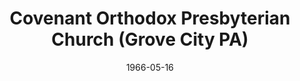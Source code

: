 ---
date: &id001 1966-05-16
end_date: null
location:
  address: 140 E. Poplar Street
  city: Grove City
  state: PA
minister:
- end: 1979-01-01
  name: Henry Tavares
  start: 1965-01-01
  type: Pastor
- end: 1987-01-01
  name: Ivan Davis
  start: 1980-01-01
  type: Pastor
- end: 1996-01-01
  name: Daniel Osborne
  start: 1988-01-01
  type: Pastor
- end: 2013-01-01
  name: Gerald Dodds
  start: 1997-01-01
  type: Pastor
- end: null
  name: Jeremy Jones
  start: 2013-01-01
  type: Pastor
- end: 2013-12-31
  name: Jeremy Jones
  start: 2013-01-01
  type: Associate Pastor
ministers:
- Henry Tavares
- Ivan Davis
- Daniel Osborne
- Gerald Dodds
- Jeremy Jones
- Jeremy Jones
name: Covenant Orthodox Presbyterian Church
names:
- end: null
  name: Covenant Orthodox Presbyterian Church
  start: 1966-05-16
origination_date: *id001
raw_data: "PA\tGrove City\n\nCovenant Orthodox Presbyterian Church (May 16, 1966-\
  \ )\n140 E. Poplar Street\nPastors: Henry Tavares, 1965-79\nIvan Davis, 1980-87\n\
  Daniel Osborne, 1988-96\nGerald Dodds, 1997-2013\nJeremy Jones, 2013-\nAssoc. Pastor:\
  \ Jeremy Jones, 2013\n"
received_from: null
states:
- PA
status:
  active: true
  end_date: null
  reason: null
  received_from: null
  withdrawal_to: null
title: Covenant Orthodox Presbyterian Church (Grove City PA)
year_established:
- 1966

---